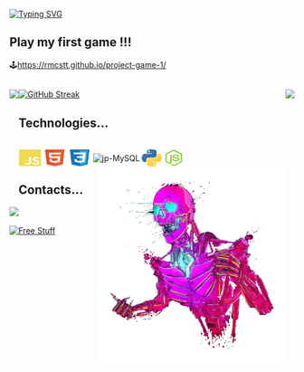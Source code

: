 

[![Typing SVG](https://readme-typing-svg.herokuapp.com?font=Press+Start+2P&duration=6000&color=F7862E&lines=I'm+Renato💻)](https://git.io/typing-svg)

## Play my first game !!!   
🕹https://rmcstt.github.io/project-game-1/

##
 


<div>
  <a href="#">
  <img align="left"height="180em" src="https://github-readme-stats.vercel.app/api?username=Rmcstt&show_icons=true&theme=great-gatsby&include_all_commits=true&count_private=true"/>
  <img align="right"height="180em" src="https://github-readme-stats.vercel.app/api/top-langs/?username=rmcstt&layout=compact&langs_count=16&theme=great-gatsby"/>
    
  [![GitHub Streak](http://github-readme-streak-stats.herokuapp.com?user=Rmcstt&theme=highcontrast&date_format=M%20j%5B%2C%20Y%5D)](https://git.io/streak-stats)
   
</div>
  
   ## Technologies...
  
<div style="display: inline_block"><br>
  <img align="center" alt="rmcstt-Js" height="30" width="40" src="https://raw.githubusercontent.com/devicons/devicon/master/icons/javascript/javascript-plain.svg">
  
  <img align="center" alt="rmcstt-HTML" height="30" width="40" src="https://raw.githubusercontent.com/devicons/devicon/master/icons/html5/html5-original.svg">
  <img align="center" alt="rmcstt-CSS" height="30" width="40" src="https://raw.githubusercontent.com/devicons/devicon/master/icons/css3/css3-original.svg">

<img  align="center" alt="jp-MySQL" height="30" width="40" src="https://cdn.jsdelivr.net/gh/devicons/devicon/icons/mysql/mysql-plain.svg">
 <img  align="center" alt="python" height="30" width="35" src="https://github.com/Rmcstt/Rmcstt/blob/cc79e95b7316d3d2c1320d3cf092d76bdc4170f7/1024px-Python-logo-notext.svg.png">
 <img  align="center" alt="nodeJS" height="30" width="35" src="https://github.com/Rmcstt/Rmcstt/blob/43d2ddbfba5654bf107c25cf694790c829030158/node-js-1174925.webp">

  
  <img height="350em" align="right" alt="rmcstt-gif" src="https://github.com/Rmcstt/Rmcstt/blob/main/IMG_1077.PNG?raw=true">
</div>
  
##
  ## Contacts...
 <div>
  
  
  <a href = "mailto:renato.mota.costa@gmail.com"><img src="https://img.shields.io/badge/Gmail-D14836?style=for-the-badge&logo=gmail&logoColor=white" target="_blank"></a>
     
  <a href="https://www.linkedin.com/in/renato-mota-costa-🇧🇷-31890a227/"><img width="32px" alt="Free Stuff" title="Free gifts for you" src="https://imgur.com/cnGXYrN.png"></a>
  &#8287;&#8287;&#8287;&#8287;&#8287;
</div>
 
